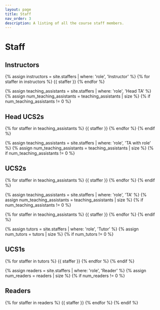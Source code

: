 ```yaml
---
layout: page
title: Staff
nav_order: 3
description: A listing of all the course staff members.
---
```


# Staff

## Instructors

{% assign instructors = site.staffers | where: 'role', 'Instructor' %}
{% for staffer in instructors %}
{{ staffer }}
{% endfor %}

{% assign teaching_assistants = site.staffers | where: 'role', 'Head TA' %}
{% assign num_teaching_assistants = teaching_assistants | size %}
{% if num_teaching_assistants != 0 %}
## Head UCS2s

{% for staffer in teaching_assistants %}
{{ staffer }}
{% endfor %}
{% endif %}

{% assign teaching_assistants = site.staffers | where: 'role', 'TA with role' %}
{% assign num_teaching_assistants = teaching_assistants | size %}
{% if num_teaching_assistants != 0 %}
## UCS2s

{% for staffer in teaching_assistants %}
{{ staffer }}
{% endfor %}
{% endif %}

{% assign teaching_assistants = site.staffers | where: 'role', 'TA' %}
{% assign num_teaching_assistants = teaching_assistants | size %}
{% if num_teaching_assistants != 0 %}

{% for staffer in teaching_assistants %}
{{ staffer }}
{% endfor %}
{% endif %}

{% assign tutors = site.staffers | where: 'role', 'Tutor' %}
{% assign num_tutors = tutors | size %}
{% if num_tutors != 0 %}
## UCS1s

{% for staffer in tutors %}
{{ staffer }}
{% endfor %}
{% endif %}

{% assign readers = site.staffers | where: 'role', 'Reader' %}
{% assign num_readers = readers | size %}
{% if num_readers != 0 %}
## Readers

{% for staffer in readers %}
{{ staffer }}
{% endfor %}
{% endif %}
